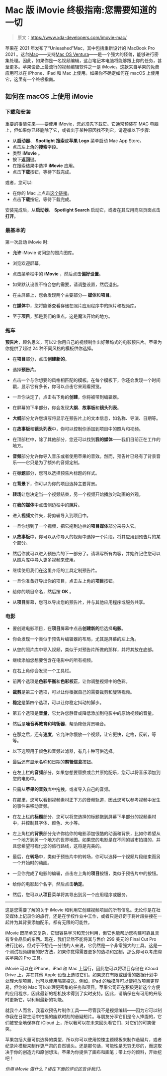 # Mac 版 iMovie 终极指南:您需要知道的一切

> 原文：<https://www.xda-developers.com/imovie-mac/>

苹果在 2021 年发布了“Unleashed”Mac，其中包括重新设计的 MacBook Pro 2021 。这台[Mac](https://www.xda-developers.com/best-macs/)——支持[Mac OS Ventura](https://www.xda-developers.com/macos-ventura)——是一个强大的怪兽，能够进行密集处理。因此，如果你是一名视频编辑，这台笔记本电脑将能够跟上你的任务，甚至更多。苹果设备上最流行的视频编辑软件之一是 iMovie。这款来自苹果的免费应用可以在 iPhone、iPad 和 Mac 上使用。如果你不确定如何在 macOS 上使用它，这里有一个终极指南。

## 如何在 macOS 上使用 iMovie

### 下载和安装

重要的事情先来——要使用 iMovie，您必须先下载它。它通常预装在 MAC 电脑上，但如果你已经删除了它，或者出于某种原因找不到它，请遵循以下步骤:

*   从**启动器**、 **Spotlight 搜索**或**苹果 Logo** 菜单启动 Mac App Store。
*   点击左上角的**搜索**字段。
*   类型 **iMovie** 。
*   按下**返回**键。
*   在搜索结果中选择 **iMovie** 应用。
*   点击**下载**按钮，等待下载完成。

或者，您可以:

*   在你的 Mac 上点击[这个链接](https://apps.apple.com/us/app/imovie/id408981434?mt=12)。
*   点击**下载**按钮，等待下载完成。

安装完成后，从**启动器**、 **Spotlight Search** 启动它，或者在其应用商店页面点击**打开**。

### 最基本的

第一次启动 iMovie 时:

*   **允许** iMovie 访问您的照片图库。

*   浏览欢迎屏幕。

*   点击菜单栏中的 **iMovie** ，然后点击**偏好设置**。

*   如果默认设置不符合您的需要，请调整设置，然后退出。
*   在主屏幕上，您会发现两个主要部分— **媒体**和**项目**。

*   在**媒体**中，您将能够查看存储在照片应用程序中的照片和视频库。
*   至于**项目**，那是我们的重点。这是魔法开始的地方。

### 拖车

**预告片**，顾名思义，可以让你用自己的视频制作出好莱坞式的电影预告片。苹果为你提供了超过 24 种不同风格的模板供你选择。

*   在**项目**部分，点击**创建新的**。
*   选择**预告片**。

*   点击一个与你想要的风格相匹配的模板。在每个模板下，你还会发现一个时间戳，显示它有多长，你可以点击它来观看预览。
*   一旦你决定了，点击右下角的**创建**，你将被带到编辑器。
*   在屏幕的下半部分，你会发现**大纲**、**故事板**和**镜头列表**。

*   **大纲**部分允许您填写将显示在预告片上的文本信息，如名称、导演、日期等。

*   在**故事板**和**镜头列表**中，你可以控制你添加到项目中的照片和视频。
*   在顶部栏中，除了其他部分，您还可以找到**我的媒体**——我们目前正在工作的地方。

*   **音频**部分允许你导入音乐或者使用苹果的音效。然而，预告片已经有了背景音乐——它只是为了额外的音频定制。

*   在**标题**部分，您可以选择预告片标题的样式。

*   在**背景**下，你可以为你的项目选择主要背景。

*   **转场**让您决定当一个视频结束，另一个视频开始播放时动画的外观。
*   在**我的媒体**中点击侧边栏中的**照片**。
*   进入**视频**文件夹，将剪辑导入到项目中。

*   一旦你想到了一个视频，把它拖到边栏的**项目媒体**部分来导入它。

*   从**故事板**中，你可以从你导入的视频中选择一个片段，将其应用到预告片的某个部分。

*   然后你就可以进入预告片的下一部分了。请填写所有内容，并始终记住您可以从照片库中导入更多视频来使用。

*   继续使用我们在这里介绍的工具定制预告片。

*   一旦你准备好导出你的项目，点击左上角的**项目**按钮。

*   给你的项目命名，然后按 **OK** 。

*   从**项目**屏幕，您可以导出您的预告片，并与其他应用程序或服务共享。

### 电影

*   要创建电影项目，在**项目**屏幕中点击**创建新的**后选择**电影**。

*   你会发现一个类似于预告片编辑器的布局，尤其是屏幕的左上角。

*   从您的照片库中导入视频，类似于对预告片所做的那样，并将其放在底部。

*   继续添加您想要包含在电影中的所有视频。
*   在右上角你会发现一个工具栏。

*   前两个选项是**色彩平衡**和**色彩校正**，让你调整视频中的色彩。

*   **裁剪**是第三个选项，可以让你根据自己的需要裁剪和旋转视频。

*   **稳定**是第四个选项，可以让你稳定抖动的脚步。

*   第五个选项是**音量**，它允许您静音或降低添加到电影中的原始视频的音量。

*   然后是**噪音再教育和均衡器**，帮助降低背景噪音。

*   在那之后，还有**速度**，它允许你慢放一个视频，让它更快，定格，反转，等等。

*   以下选项用于颜色和音频过滤器，有几十种可供选择。

*   最后还有显示名称和日期的**剪辑信息**按钮。
*   在左上栏的**音频**部分，如果您想要替换或合并原始配乐，您可以将音乐添加到您的电影中。

*   只需从**苹果的音效**库中拖拽，或者导入自己的音频。
*   在那里，您可以看到视频素材正下方的音频轨道，因此您可以参考视频中发生的事件来移动音频。

*   在左上栏的**标题**部分，您可以将您选择的标题拖到屏幕下半部分的视频素材中，并控制其字体、颜色、大小等。

*   左上角栏的**背景**部分允许你给你的电影添加很酷的动画和背景，比如你希望从一个地方到另一个地方的世界地图。如果您的电影是在不同的城市拍摄的，并且您希望可视化您的旅行路线，这将是完美的。

*   最后，在**转场**中，类似于预告片中的转场，你可以选择一个视频片段结束而另一个开始时的动画。
*   一旦你完成了电影的编辑，点击左上角的**项目**按钮，类似于预告片中的按钮。

*   给你的电影起个名字，然后点击**确定**。

*   然后，您可以从**项目**菜单将其导出到另一个应用程序或服务。

* * *

这是您需要了解的关于 iMovie 和利用它创建视频项目的所有信息。无论你是在社交媒体上记录你的旅行，还是在学校作业中工作，或者只是好奇于将片段拼接在一起并为其背景添加配乐，都有无限的可能性。

iMovie 既简单又复杂，它很容易学习和充分利用，但它也能帮助您构建可靠且具有专业品质的东西。现在，我们显然不能将其与售价 299 美元的 Final Cut Pro 进行比较，但对于不想花一分钱的人来说，它仍然是一个非常强大的工具。这是一个测试视频编辑的好方法，如果你觉得需要更多的选项和定制，那么你可以考虑购买苹果的 Pro 工具。

iMovie 可以在 iPhone、iPad 和 Mac 上运行，因此您可以将项目存储在 iCloud Drive 上，并在其他 Apple 设备上选取它们。如果您在有限或缓慢的数据计划中处理大型项目，也可以使用隔空投送。例如，iPad 的触摸屏可以使拖放项目更容易，但你的 Mac 可以处理更密集的任务和项目。苹果公司正在积极更新这个方便的应用程序，因此最新的相机技术得到了实时支持。因此，请确保在有可用的升级时更新它，以利用最新的功能。

就我个人而言，我喜欢预告片制作工具——尽管我不是视频编辑——因为它可以制作我在日常生活中拍摄的幽默时刻的悬疑短片。与朋友分享它们是令人捧腹的，它们被安全地保存在 iCloud 上，所以我可以在未来回头看它们，对它们的可笑傻笑。

苹果包括大量可供选择的类型，所以你可以使用惊悚主题模板来制作悬疑片，或者纪录片模板来制作更严肃的自然镜头。还是那句话，可能性是无穷无尽的，而这取决于你的创造力和原创想法。苹果为你提供了画布和画笔；带上你的颜料，开始挖吧！

*你用 iMovie 做什么？请在下面的评论区告诉我们。*